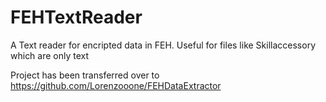 # FEHTextReader
A Text reader for encripted data in FEH. Useful for files like Skillaccessory which are only text

Project has been transferred over to https://github.com/Lorenzooone/FEHDataExtractor
